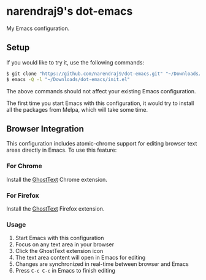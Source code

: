 narendraj9's dot-emacs 
=====================================

My Emacs configuration.


Setup
-----

If you would like to try it, use the following commands:

```bash
$ git clone "https://github.com/narendraj9/dot-emacs.git" "~/Downloads/dot-emacs"
$ emacs -Q -l "~/Downloads/dot-emacs/init.el"

```

The above commands should not affect your existing Emacs
configuration.

The first time you start Emacs with this configuration, it would try
to install all the packages from Melpa, which will take some time.


Browser Integration
-------------------

This configuration includes atomic-chrome support for editing browser text areas directly in Emacs. To use this feature:

### For Chrome
Install the [GhostText](https://chrome.google.com/webstore/detail/ghosttext/godiecgffnchndlihlpaajjcplehddca) Chrome extension.

### For Firefox  
Install the [GhostText](https://addons.mozilla.org/en-US/firefox/addon/ghosttext/) Firefox extension.

### Usage
1. Start Emacs with this configuration
2. Focus on any text area in your browser
3. Click the GhostText extension icon
4. The text area content will open in Emacs for editing
5. Changes are synchronized in real-time between browser and Emacs
6. Press `C-c C-c` in Emacs to finish editing



